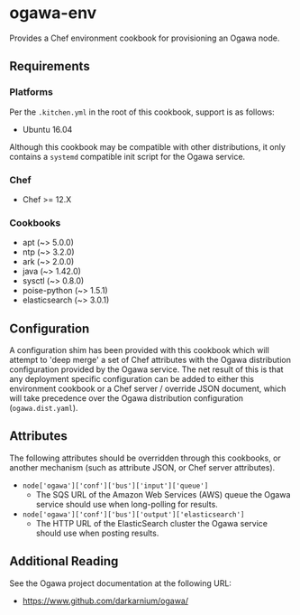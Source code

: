 # ogawa-env

Provides a Chef environment cookbook for provisioning an Ogawa node.

## Requirements

### Platforms

Per the `.kitchen.yml` in the root of this cookbook, support is as follows:

* Ubuntu 16.04

Although this cookbook may be compatible with other distributions, it only contains a `systemd` compatible init script for the Ogawa service.

### Chef

* Chef >= 12.X

### Cookbooks

* apt (~> 5.0.0)
* ntp (~> 3.2.0)
* ark (~> 2.0.0)
* java (~> 1.42.0)
* sysctl (~> 0.8.0)
* poise-python (~> 1.5.1)
* elasticsearch (~> 3.0.1)

## Configuration

A configuration shim has been provided with this cookbook which will attempt to 'deep merge' a set of Chef attributes with the Ogawa distribution configuration provided by the Ogawa service. The net result of this is that any deployment specific configuration can be added to either this environment cookbook or a Chef server / override JSON document, which will take precedence over the Ogawa distribution configuration (`ogawa.dist.yaml`).

## Attributes

The following attributes should be overridden through this cookbooks, or another mechanism (such as attribute JSON, or Chef server attributes).

* `node['ogawa']['conf']['bus']['input']['queue']`
  * The SQS URL of the Amazon Web Services (AWS) queue the Ogawa service should use when long-polling for results.
* `node['ogawa']['conf']['bus']['output']['elasticsearch']`
  * The HTTP URL of the ElasticSearch cluster the Ogawa service should use when posting results.

## Additional Reading

See the Ogawa project documentation at the following URL:

* https://www.github.com/darkarnium/ogawa/
